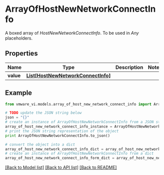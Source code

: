 # ArrayOfHostNewNetworkConnectInfo

A boxed array of *HostNewNetworkConnectInfo*. To be used in *Any* placeholders. 

## Properties
Name | Type | Description | Notes
------------ | ------------- | ------------- | -------------
**value** | [**List[HostNewNetworkConnectInfo]**](HostNewNetworkConnectInfo.md) |  | 

## Example

```python
from vmware_vi.models.array_of_host_new_network_connect_info import ArrayOfHostNewNetworkConnectInfo

# TODO update the JSON string below
json = "{}"
# create an instance of ArrayOfHostNewNetworkConnectInfo from a JSON string
array_of_host_new_network_connect_info_instance = ArrayOfHostNewNetworkConnectInfo.from_json(json)
# print the JSON string representation of the object
print ArrayOfHostNewNetworkConnectInfo.to_json()

# convert the object into a dict
array_of_host_new_network_connect_info_dict = array_of_host_new_network_connect_info_instance.to_dict()
# create an instance of ArrayOfHostNewNetworkConnectInfo from a dict
array_of_host_new_network_connect_info_form_dict = array_of_host_new_network_connect_info.from_dict(array_of_host_new_network_connect_info_dict)
```
[[Back to Model list]](../README.md#documentation-for-models) [[Back to API list]](../README.md#documentation-for-api-endpoints) [[Back to README]](../README.md)


